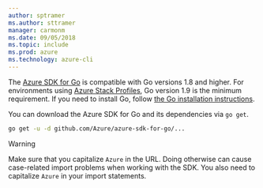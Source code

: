 ```yaml
---
author: sptramer
ms.author: sttramer
manager: carmonm
ms.date: 09/05/2018 
ms.topic: include
ms.prod: azure
ms.technology: azure-cli
---
```

The [Azure SDK for Go](https://github.com/Azure/azure-sdk-for-go) is compatible with Go versions 1.8 and higher. For environments using
[Azure Stack Profiles](https://docs.microsoft.com/azure/azure-stack/azure-stack-version-profiles), Go version 1.9 is the minimum requirement.
If you need to install Go, follow [the Go installation instructions](https://golang.org/doc/install).

You can download the Azure SDK for Go and its dependencies via `go get`.

```bash
go get -u -d github.com/Azure/azure-sdk-for-go/...
```

> [!WARNING]
> Make sure that you capitalize `Azure` in the URL. Doing otherwise can cause case-related import problems
> when working with the SDK. You also need to capitalize `Azure` in your import statements.
